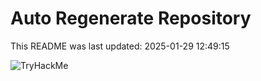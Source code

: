 # Auto Regenerate Repository

This README was last updated: 2025-01-29 12:49:15

 ![TryHackMe](https://tryhackme.com/badge/533634)